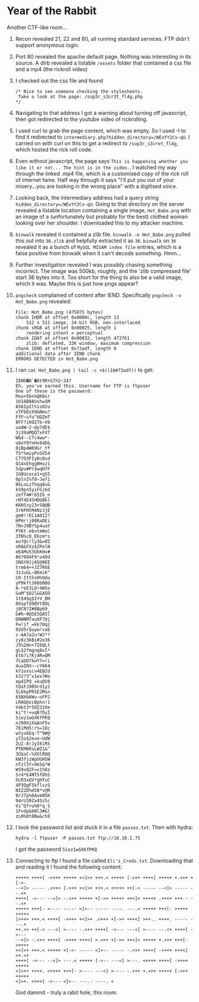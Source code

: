 # Year of the Rabbit

Another CTF-like room...

1. Recon revealed 21, 22 and 80, all running standard services. FTP didn't support anonymous login.

2. Port 80 revealed the apache default page. Nothing was interesting in its source. A dirb revealed a listable `/assets` folder that contained a css file and a mp4 (the rickroll video)

3. I checked out the css file and found 

    ```
    /* Nice to see someone checking the stylesheets.
     Take a look at the page: /sup3r_s3cr3t_fl4g.php
    */
    ```

4. Navigating to that address I got a warning about turning off javascript, then got redirected to the youtube video of rickrolling.

5. I used curl to grab the page content, which was empty. So I used -I to find it redirected to `intermediary.php?hidden_directory=/WExYY2Cv-qU`. I carried on with curl on this to get a redirect to `/sup3r_s3cret_fl4g`, which hosted the rick roll code.

6. Even without javascript, the page says `This is happening whether you like it or not... The hint is in the video.`. I watched my way through the linked .mp4 file, which is a customised copy of the rick roll of internet fame. Half way through it says "I'll put you out of your misery...you are looking in the wrong place" with a digitised voice.

7. Looking back, the intermediary address had a query string `hidden_directory=/WExYY2Cv-qU`. Going to that directory on the server revealed a listable location containing a single image, `Hot_Babe.png` with an image of a (unfortunately but probably for the best) clothed woman looking over her shoulder. I downloaded this to my attacker machine.

8. `binwalk` revealed it contained a zlib file. `binwalk -e Hot_Babe.png` pulled this out into `36.zlib` and helpfully extracted it as `36`. `binwalk` on `36` revealed it as a bunch of `MySQL MISAM index file` entries, which is a false positive from binwalk when it can't decode something. Hmm...

9. Further investigation revealed I was possibly chasing something incorrect. The image was 500kb, roughly, and the 'zlib compressed file' start 36 bytes into it. Too short for the thing to also be a valid image, which it was. Maybe this is just how pngs appear?

10. `pngcheck` complained of content after IEND. Specifically `pngcheck -v Hot_Babe.png` revealed:

    ```
    File: Hot_Babe.png (475075 bytes)
    chunk IHDR at offset 0x0000c, length 13
        512 x 512 image, 24-bit RGB, non-interlaced
    chunk sRGB at offset 0x00025, length 1
        rendering intent = perceptual
    chunk IDAT at offset 0x00032, length 473761
        zlib: deflated, 32K window, maximum compression
    chunk IEND at offset 0x73adf, length 0
    additional data after IEND chunk
    ERRORS DETECTED in Hot_Babe.png
    ```

11. I ran  `cat Hot_Babe.png | tail -c +$((16#73adf))` to get:

    ```
    IEND�B`�Ot9RrG7h2~24?
    Eh, you've earned this. Username for FTP is ftpuser
    One of these is the password:
    Mou+56n%QK8sr
    1618B0AUshw1M
    A56IpIl%1s02u
    vTFbDzX9&Nmu?
    FfF~sfu^UQZmT
    8FF?iKO27b~V0
    ua4W~2-@y7dE$
    3j39aMQQ7xFXT
    Wb4--CTc4ww*-
    u6oY9?nHv84D&
    0iBp4W69Gr_Yf
    TS*%miyPsGV54
    C77O3FIy0c0sd
    O14xEhgg0Hxz1
    5dpv#Pr$wqH7F
    1G8Ucoce1+gS5
    0plnI%f0~Jw71
    0kLoLzfhqq8u&
    kS9pn5yiFGj6d
    zeff4#!b5Ib_n
    rNT4E4SHDGBkl
    KKH5zy23+S0@B
    3r6PHtM4NzJjE
    gm0!!EC1A0I2?
    HPHr!j00RaDEi
    7N+J9BYSp4uaY
    PYKt-ebvtmWoC
    3TN%cD_E6zm*s
    eo?@c!ly3&=0Z
    nR8&FXz$ZPelN
    eE4Mu53UkKHx#
    86?004F9!o49d
    SNGY0JjA5@0EE
    trm64++JZ7R6E
    3zJuGL~8KmiK^
    CR-ItthsH%9du
    yP9kft386bB8G
    A-*eE3L@!4W5o
    GoM^$82l&GA5D
    1t$4$g$I+V_BH
    0XxpTd90Vt8OL
    j0CN?Z#8Bp69_
    G#h~9@5E5QA5l
    DRWNM7auXF7@j
    Fw!if_=kk7Oqz
    92d5r$uyw!vaE
    c-AA7a2u!W2*?
    zy8z3kBi#2e36
    J5%2Hn+7I6QLt
    gL$2fmgnq8vI*
    Etb?i?Kj4R=QM
    7CabD7kwY7=ri
    4uaIRX~-cY6K4
    kY1oxscv4EB2d
    k32?3^x1ex7#o
    ep4IPQ_=ku@V8
    tQxFJ909rd1y2
    5L6kpPR5E2Msn
    65NX66Wv~oFP2
    LRAQ@zcBphn!1
    V4bt3*58Z32Xe
    ki^t!+uqB?DyI
    5iez1wGXKfPKQ
    nJ90XzX&AnF5v
    7EiMd5!r%=18c
    wYyx6Eq-T^9#@
    yT2o$2exo~UdW
    ZuI-8!JyI6iRS
    PTKM6RsLWZ1&^
    3O$oC~%XUlRO@
    KW3fjzWpUGHSW
    nTzl5f=9eS&*W
    WS9x0ZF=x1%8z
    Sr4*E4NT5fOhS
    hLR3xQV*gHYuC
    4P3QgF5kflszS
    NIZ2D%d58*v@R
    0rJ7p%6Axm05K
    94rU30Zx45z5c
    Vi^Qf+u%0*q_S
    1Fvdp&bNl3#&l
    zLH%Ot0Bw&c%9
    ```

12. I took the password list and stuck it in a file `passes.txt`. Then with hydra:

    `hydra -l ftpuser -P passes.txt ftp://10.10.1.75`

    I got the password `5iez1wGXKfPKQ`

13. Connecting to ftp I found a file called `Eli's_Creds.txt`. Downloading that and reading it I found the following content:

    ```
    +++++ ++++[ ->+++ +++++ +<]>+ +++.< +++++ [->++ +++<] >++++ +.<++ +[->-
    --<]> ----- .<+++ [->++ +<]>+ +++.< +++++ ++[-> ----- --<]> ----- --.<+
    ++++[ ->--- --<]> -.<++ +++++ +[->+ +++++ ++<]> +++++ .++++ +++.- --.<+
    +++++ +++[- >---- ----- <]>-- ----- ----. ---.< +++++ +++[- >++++ ++++<
    ]>+++ +++.< ++++[ ->+++ +<]>+ .<+++ +[->+ +++<] >++.. ++++. ----- ---.+
    ++.<+ ++[-> ---<] >---- -.<++ ++++[ ->--- ---<] >---- --.<+ ++++[ ->---
    --<]> -.<++ ++++[ ->+++ +++<] >.<++ +[->+ ++<]> +++++ +.<++ +++[- >++++
    +<]>+ +++.< +++++ +[->- ----- <]>-- ----- -.<++ ++++[ ->+++ +++<] >+.<+
    ++++[ ->--- --<]> ---.< +++++ [->-- ---<] >---. <++++ ++++[ ->+++ +++++
    <]>++ ++++. <++++ +++[- >---- ---<] >---- -.+++ +.<++ +++++ [->++ +++++
    <]>+. <+++[ ->--- <]>-- ---.- ----. <
    ```

    God dammit - truly a rabit hole, this room.